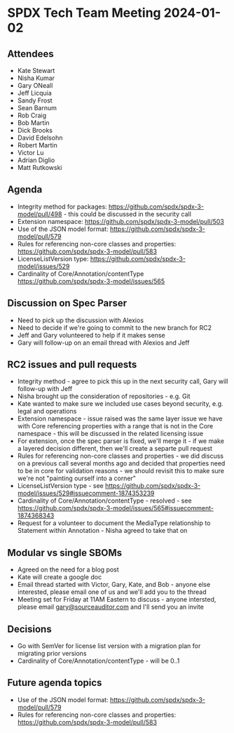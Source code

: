 # SPDX Tech Team Meeting 2024-01-02

## Attendees
* Kate Stewart
* Nisha Kumar
* Gary ONeall
* Jeff Licquia
* Sandy Frost
* Sean Barnum
* Rob Craig
* Bob Martin
* Dick Brooks
* David Edelsohn
* Robert Martin
* Victor Lu
* Adrian Diglio
* Matt Rutkowski

## Agenda
* Integrity method for packages: https://github.com/spdx/spdx-3-model/pull/498 - this could be discussed in the security call
* Extension namespace: https://github.com/spdx/spdx-3-model/pull/503
* Use of the JSON model format: https://github.com/spdx/spdx-3-model/pull/579
* Rules for referencing non-core classes and properties: https://github.com/spdx/spdx-3-model/pull/583
* LicenseListVersion type: https://github.com/spdx/spdx-3-model/issues/529
* Cardinality of Core/Annotation/contentType https://github.com/spdx/spdx-3-model/issues/565

## Discussion on Spec Parser
* Need to pick up the discussion with Alexios
* Need to decide if we're going to commit to the new branch for RC2
* Jeff and Gary volunteered to help if it makes sense
* Gary will follow-up on an email thread with Alexios and Jeff

## RC2 issues and pull requests
* Integrity method - agree to pick this up in the next security call, Gary will follow-up with Jeff
* Nisha brought up the consideration of repositories - e.g. Git
* Kate wanted to make sure we included use cases beyond security, e.g. legal and operations
* Extension namespace - issue raised was the same layer issue we have with Core referencing properties with a range that is not in the Core namespace - this will be discussed in the related licensing issue
* For extension, once the spec parser is fixed, we'll merge it - if we make a layered decision different, then we'll create a separte pull request
* Rules for referencing non-core classes and properties - we did discuss on a previous call several months ago and decided that properties need to be in core for validation reasons - we should revisit this to make sure we're not "painting ourself into a corner"
* LicenseListVersion type - see https://github.com/spdx/spdx-3-model/issues/529#issuecomment-1874353239
* Cardinality of Core/Annotation/contentType - resolved - see https://github.com/spdx/spdx-3-model/issues/565#issuecomment-1874368343
* Request for a volunteer to document the MediaType relationship to Statement within Annotation - Nisha agreed to take that on

## Modular vs single SBOMs
* Agreed on the need for a blog post
* Kate will create a google doc
* Email thread started with Victor, Gary, Kate, and Bob - anyone else interested, please email one of us and we'll add you to the thread
* Meeting set for Friday at 11AM Eastern to discuss - anyone intersted, please email gary@sourceauditor.com and I'll send you an invite

## Decisions
* Go with SemVer for license list version with a migration plan for migrating prior versions
* Cardinality of Core/Annotation/contentType - will be 0..1

## Future agenda topics
* Use of the JSON model format: https://github.com/spdx/spdx-3-model/pull/579
* Rules for referencing non-core classes and properties: https://github.com/spdx/spdx-3-model/pull/583
